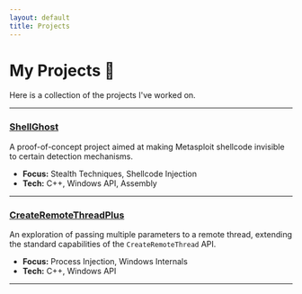 ```yaml
---
layout: default
title: Projects
---
```


# My Projects 🧪

Here is a collection of the projects I've worked on.

---

### [ShellGhost](/projects/shellghost/shellghost)
A proof-of-concept project aimed at making Metasploit shellcode invisible to certain detection mechanisms.
* **Focus:** Stealth Techniques, Shellcode Injection
* **Tech:** C++, Windows API, Assembly

---

### [CreateRemoteThreadPlus](/projects/createremotethreadplus/createremotethreadplus)
An exploration of passing multiple parameters to a remote thread, extending the standard capabilities of the `CreateRemoteThread` API.
* **Focus:** Process Injection, Windows Internals
* **Tech:** C++, Windows API

---
